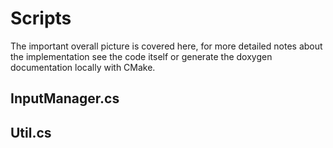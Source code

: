 # Scripts

The important overall picture is covered here, for more detailed notes about the implementation see the code itself
or generate the doxygen documentation locally with CMake.

## InputManager.cs

## Util.cs

